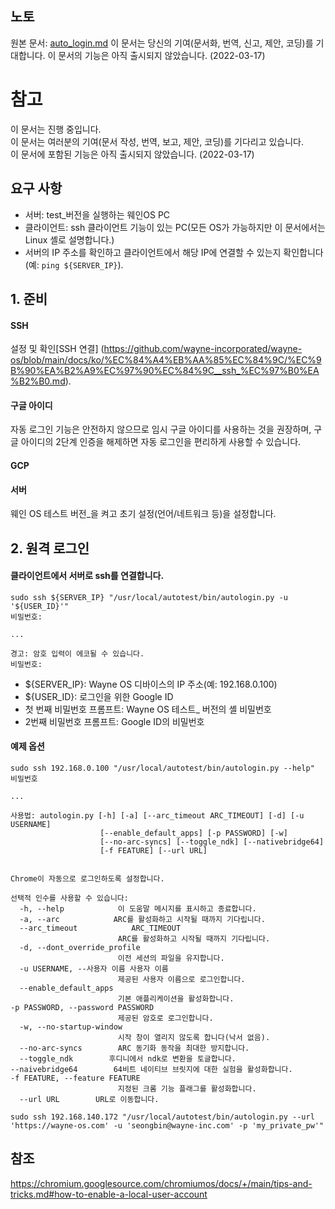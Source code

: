 ## 노토
원본 문서: [auto_login.md](https://github.com/wayne-incorporated/wayne-os/blob/main/docs/en/how-to/auto_login.md)
이 문서는 당신의 기여(문서화, 번역, 신고, 제안, 코딩)를 기대합니다.
이 문서의 기능은 아직 출시되지 않았습니다. (2022-03-17)

# 참고
이 문서는 진행 중입니다.
<br>이 문서는 여러분의 기여(문서 작성, 번역, 보고, 제안, 코딩)를 기다리고 있습니다.
<br>이 문서에 포함된 기능은 아직 출시되지 않았습니다. (2022-03-17)

## 요구 사항
- 서버: test_버전을 실행하는 웨인OS PC
- 클라이언트: ssh 클라이언트 기능이 있는 PC(모든 OS가 가능하지만 이 문서에서는 Linux 셸로 설명합니다.)
- 서버의 IP 주소를 확인하고 클라이언트에서 해당 IP에 연결할 수 있는지 확인합니다(예: `ping ${SERVER_IP}`).

## 1. 준비
#### SSH
설정 및 확인[SSH 연결] (https://github.com/wayne-incorporated/wayne-os/blob/main/docs/ko/%EC%84%A4%EB%AA%85%EC%84%9C/%EC%9B%90%EA%B2%A9%EC%97%90%EC%84%9C__ssh_%EC%97%B0%EA%B2%B0.md).
#### 구글 아이디
자동 로그인 기능은 안전하지 않으므로 임시 구글 아이디를 사용하는 것을 권장하며, 구글 아이디의 2단계 인증을 해제하면 자동 로그인을 편리하게 사용할 수 있습니다.
#### GCP
#### 서버
웨인 OS 테스트 버전_을 켜고 초기 설정(언어/네트워크 등)을 설정합니다.

## 2. 원격 로그인
#### 클라이언트에서 서버로 ssh를 연결합니다.
~~~
sudo ssh ${SERVER_IP} "/usr/local/autotest/bin/autologin.py -u '${USER_ID}'"
비밀번호:

...

경고: 암호 입력이 에코될 수 있습니다.
비밀번호:
~~~
- ${SERVER_IP}: Wayne OS 디바이스의 IP 주소(예: 192.168.0.100)
- ${USER_ID}: 로그인을 위한 Google ID
- 첫 번째 비밀번호 프롬프트: Wayne OS 테스트_ 버전의 셸 비밀번호
- 2번째 비밀번호 프롬프트: Google ID의 비밀번호 
#### 예제 옵션
~~~
sudo ssh 192.168.0.100 "/usr/local/autotest/bin/autologin.py --help"
비밀번호

...

사용법: autologin.py [-h] [-a] [--arc_timeout ARC_TIMEOUT] [-d] [-u USERNAME]
                    [--enable_default_apps] [-p PASSWORD] [-w]
                    [--no-arc-syncs] [--toggle_ndk] [--nativebridge64]
                    [-f FEATURE] [--url URL]


Chrome이 자동으로 로그인하도록 설정합니다.

선택적 인수를 사용할 수 있습니다:
  -h, --help            이 도움말 메시지를 표시하고 종료합니다.
  -a, --arc            ARC를 활성화하고 시작될 때까지 기다립니다.
  --arc_timeout            ARC_TIMEOUT
                        ARC를 활성화하고 시작될 때까지 기다립니다.
  -d, --dont_override_profile
                        이전 세션의 파일을 유지합니다.
  -u USERNAME, --사용자 이름 사용자 이름
                        제공된 사용자 이름으로 로그인합니다.
  --enable_default_apps
                        기본 애플리케이션을 활성화합니다.
-p PASSWORD, --password PASSWORD
                        제공된 암호로 로그인합니다.
  -w, --no-startup-window
                        시작 창이 열리지 않도록 합니다(낙서 없음).
  --no-arc-syncs        ARC 동기화 동작을 최대한 방지합니다.
  --toggle_ndk        후디니에서 ndk로 변환을 토글합니다.
--naivebridge64        64비트 네이티브 브릿지에 대한 실험을 활성화합니다.
-f FEATURE, --feature FEATURE
                        지정된 크롬 기능 플래그를 활성화합니다.
  --url URL        URL로 이동합니다.

sudo ssh 192.168.140.172 "/usr/local/autotest/bin/autologin.py --url 'https://wayne-os.com' -u 'seongbin@wayne-inc.com' -p 'my_private_pw'"
~~~

## 참조
https://chromium.googlesource.com/chromiumos/docs/+/main/tips-and-tricks.md#how-to-enable-a-local-user-account 
